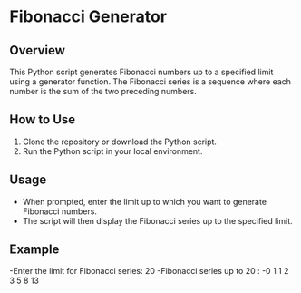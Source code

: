 # Fibonacci Generator

## Overview
This Python script generates Fibonacci numbers up to a specified limit using a generator function. The Fibonacci series is a sequence where each number is the sum of the two preceding numbers.

## How to Use
1. Clone the repository or download the Python script.
2. Run the Python script in your local environment.

## Usage
- When prompted, enter the limit up to which you want to generate Fibonacci numbers.
- The script will then display the Fibonacci series up to the specified limit.

## Example
-Enter the limit for Fibonacci series: 20
-Fibonacci series up to 20 :
-0 1 1 2 3 5 8 13
